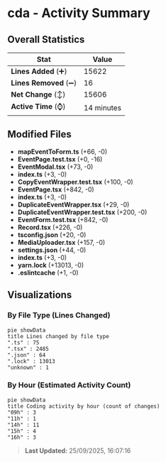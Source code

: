 # cda - Activity Summary 

## Overall Statistics

| Stat                   | Value                                                             |
| ---------------------- | ----------------------------------------------------------------- |
| **Lines Added** (➕)   | 15622                                          |
| **Lines Removed** (➖) | 16                                        |
| **Net Change** (↕)    | 15606                |
| **Active Time** (⌚)   | 14 minutes |


## Modified Files
- **mapEventToForm.ts** (+66, -0)
- **EventPage.test.tsx** (+0, -16)
- **EventModal.tsx** (+73, -0)
- **index.ts** (+3, -0)
- **CopyEventWrapper.test.tsx** (+100, -0)
- **EventPage.tsx** (+842, -0)
- **index.ts** (+3, -0)
- **DuplicateEventWrapper.tsx** (+29, -0)
- **DuplicateEventWrapper.test.tsx** (+200, -0)
- **EventForm.test.tsx** (+842, -0)
- **Record.tsx** (+226, -0)
- **tsconfig.json** (+20, -0)
- **MediaUploader.tsx** (+157, -0)
- **settings.json** (+44, -0)
- **index.ts** (+3, -0)
- **yarn.lock** (+13013, -0)
- **.eslintcache** (+1, -0)

## Visualizations

### By File Type (Lines Changed)

```mermaid
pie showData
title Lines changed by file type
".ts" : 75
".tsx" : 2485
".json" : 64
".lock" : 13013
"unknown" : 1
```

### By Hour (Estimated Activity Count)

```mermaid
pie showData
title Coding activity by hour (count of changes)
"09h" : 3
"11h" : 1
"14h" : 11
"15h" : 4
"16h" : 3
```


> **Last Updated:** 25/09/2025, 16:07:16